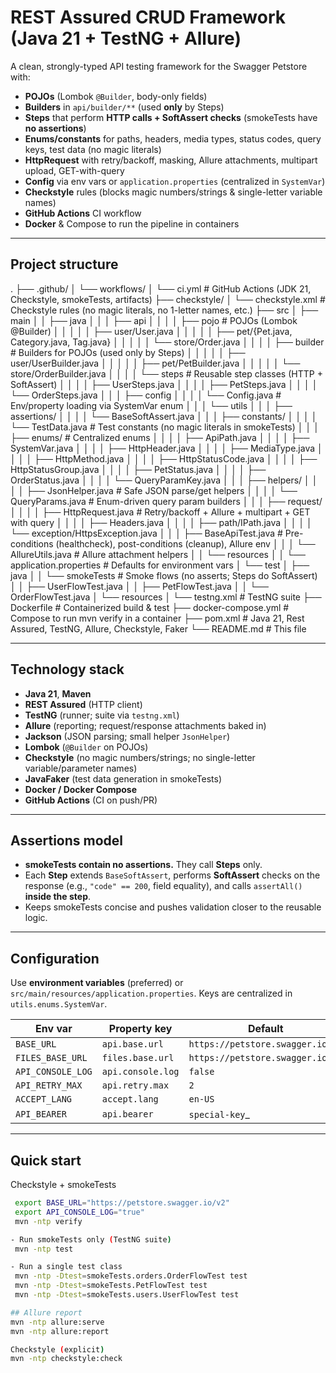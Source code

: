 # REST Assured CRUD Framework (Java 21 + TestNG + Allure)

A clean, strongly-typed API testing framework for the Swagger Petstore with:

- **POJOs** (Lombok `@Builder`, body-only fields)
- **Builders** in `api/builder/**` (used **only** by Steps)
- **Steps** that perform **HTTP calls + SoftAssert checks** (smokeTests have **no assertions**)
- **Enums/constants** for paths, headers, media types, status codes, query keys, test data (no magic literals)
- **HttpRequest** with retry/backoff, masking, Allure attachments, multipart upload, GET-with-query
- **Config** via env vars or `application.properties` (centralized in `SystemVar`)
- **Checkstyle** rules (blocks magic numbers/strings & single-letter variable names)
- **GitHub Actions** CI workflow
- **Docker** & Compose to run the pipeline in containers

---

## Project structure
.
├── .github/
│   └── workflows/
│       └── ci.yml                       # GitHub Actions (JDK 21, Checkstyle, smokeTests, artifacts)
├── checkstyle/
│   └── checkstyle.xml                   # Checkstyle rules (no magic literals, no 1-letter names, etc.)
├── src
│   ├── main
│   │   ├── java
│   │   │   ├── api
│   │   │   │   ├── pojo                 # POJOs (Lombok @Builder)
│   │   │   │   │   ├── user/User.java
│   │   │   │   │   ├── pet/{Pet.java, Category.java, Tag.java}
│   │   │   │   │   └── store/Order.java
│   │   │   │   ├── builder              # Builders for POJOs (used only by Steps)
│   │   │   │   │   ├── user/UserBuilder.java
│   │   │   │   │   ├── pet/PetBuilder.java
│   │   │   │   │   └── store/OrderBuilder.java
│   │   │   │   └── steps                # Reusable step classes (HTTP + SoftAssert)
│   │   │   │       ├── UserSteps.java
│   │   │   │       ├── PetSteps.java
│   │   │   │       └── OrderSteps.java
│   │   │   ├── config
│   │   │   │   └── Config.java          # Env/property loading via SystemVar enum
│   │   │   └── utils
│   │   │       ├── assertions/
│   │   │       │   └── BaseSoftAssert.java
│   │   │       ├── constants/
│   │   │       │   └── TestData.java    # Test constants (no magic literals in smokeTests)
│   │   │       ├── enums/               # Centralized enums
│   │   │       │   ├── ApiPath.java
│   │   │       │   ├── SystemVar.java
│   │   │       │   ├── HttpHeader.java
│   │   │       │   ├── MediaType.java
│   │   │       │   ├── HttpMethod.java
│   │   │       │   ├── HttpStatusCode.java
│   │   │       │   ├── HttpStatusGroup.java
│   │   │       │   ├── PetStatus.java
│   │   │       │   ├── OrderStatus.java
│   │   │       │   └── QueryParamKey.java
│   │   │       ├── helpers/
│   │   │       │   ├── JsonHelper.java  # Safe JSON parse/get helpers
│   │   │       │   └── QueryParams.java # Enum-driven query param builders
│   │   │       ├── request/
│   │   │       │   ├── HttpRequest.java # Retry/backoff + Allure + multipart + GET with query
│   │   │       │   ├── Headers.java
│   │   │       │   ├── path/IPath.java
│   │   │       │   └── exception/HttpsException.java
│   │   │       ├── BaseApiTest.java     # Pre-conditions (healthcheck), post-conditions (cleanup), Allure env
│   │   │       └── AllureUtils.java     # Allure attachment helpers
│   │   └── resources
│   │       └── application.properties   # Defaults for environment vars
│   └── test
│       ├── java
│       │   └── smokeTests                    # Smoke flows (no asserts; Steps do SoftAssert)
│       │       ├── UserFlowTest.java
│       │       ├── PetFlowTest.java
│       │       └── OrderFlowTest.java
│       └── resources
│           └── testng.xml               # TestNG suite
├── Dockerfile                           # Containerized build & test
├── docker-compose.yml                   # Compose to run mvn verify in a container
├── pom.xml                              # Java 21, Rest Assured, TestNG, Allure, Checkstyle, Faker
└── README.md                            # This file

---

## Technology stack

- **Java 21**, **Maven**
- **REST Assured** (HTTP client)
- **TestNG** (runner; suite via `testng.xml`)
- **Allure** (reporting; request/response attachments baked in)
- **Jackson** (JSON parsing; small helper `JsonHelper`)
- **Lombok** (`@Builder` on POJOs)
- **Checkstyle** (no magic numbers/strings; no single-letter variable/parameter names)
- **JavaFaker** (test data generation in smokeTests)
- **Docker / Docker Compose**
- **GitHub Actions** (CI on push/PR)

---

## Assertions model

- **smokeTests contain no assertions.** They call **Steps** only.
- Each **Step** extends `BaseSoftAssert`, performs **SoftAssert** checks on the response (e.g., `"code" == 200`, field equality), and calls `assertAll()` **inside the step**.
- Keeps smokeTests concise and pushes validation closer to the reusable logic.

---

## Configuration

Use **environment variables** (preferred) or `src/main/resources/application.properties`. Keys are centralized in `utils.enums.SystemVar`.

| Env var            | Property key          | Default                         |
|--------------------|-----------------------|---------------------------------|
| `BASE_URL`         | `api.base.url`        | `https://petstore.swagger.io/v2`|
| `FILES_BASE_URL`   | `files.base.url`      | `https://petstore.swagger.io/v2`|
| `API_CONSOLE_LOG`  | `api.console.log`     | `false`                         |
| `API_RETRY_MAX`    | `api.retry.max`       | `2`                             |
| `ACCEPT_LANG`      | `accept.lang`         | `en-US`                         |
| `API_BEARER`       | `api.bearer`          | `special-key`_

---
## Quick start
 Checkstyle + smokeTests
```bash
 export BASE_URL="https://petstore.swagger.io/v2"
 export API_CONSOLE_LOG="true"
 mvn -ntp verify

- Run smokeTests only (TestNG suite)
 mvn -ntp test

- Run a single test class
 mvn -ntp -Dtest=smokeTests.orders.OrderFlowTest test
 mvn -ntp -Dtest=smokeTests.PetFlowTest test
 mvn -ntp -Dtest=smokeTests.users.UserFlowTest test

## Allure report
mvn -ntp allure:serve
mvn -ntp allure:report

Checkstyle (explicit)
mvn -ntp checkstyle:check



